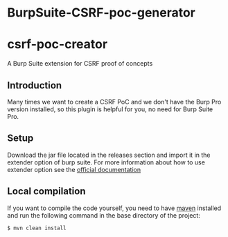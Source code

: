 # BurpSuite-CSRF-poc-generator

# csrf-poc-creator
A Burp Suite extension for CSRF proof of concepts


## Introduction
Many times we want to create a CSRF PoC and we don't have the Burp Pro version installed, so this plugin is helpful for you, no need for Burp Suite Pro.

## Setup
Download the jar file located in the releases section and import it in the extender option of burp suite. For more information about how to use extender option see the [official documentation](https://portswigger.net/burp/documentation/desktop/tools/extender#loading-and-managing-extensions)

## Local compilation
If you want to compile the code yourself, you need to have [maven](https://maven.apache.org/) installed and run the following command in the base directory of the project:

```console
$ mvn clean install
```
